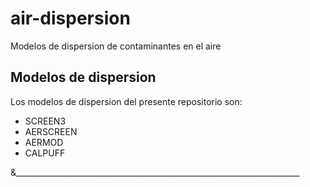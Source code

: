 # air-dispersion

Modelos de dispersion de contaminantes en el aire

## Modelos de dispersion

Los modelos de dispersion del presente repositorio son:

- SCREEN3
- AERSCREEN
- AERMOD
- CALPUFF

&_______________________________________________________________________
